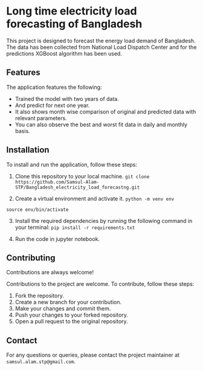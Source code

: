 # Long time electricity load forecasting of Bangladesh

This project is designed to forecast the energy load demand of Bangladesh. The data has been collected from National Load Dispatch Center and for the predictions XGBoost algorithm has been used.
## Features
The application features the following:

- Trained the model with two years of data.
- And predict for next one year.
- It also shows month wise comparison of original and predicted data with relevant parameters.
- You can also observe the best and worst fit data in daily and monthly basis.


## Installation

To install and run the application, follow these steps:

1. Clone this repository to your local machine.
`git clone https://github.com/Samsul-Alam-STP/Bangladesh_electricity_load_forecastng.git
`

2. Create a virtual environment and activate it.
`python -m venv env`

`source env/bin/activate`

3. Install the required dependencies by running the following command in your terminal:
`pip install -r requirements.txt`

4. Run the code in jupyter notebook.



    
## Contributing

Contributions are always welcome!

Contributions to the project are welcome. To contribute, follow these steps:

1. Fork the repository.
2. Create a new branch for your contribution.
3. Make your changes and commit them.
4. Push your changes to your forked repository.
5. Open a pull request to the original repository.

## Contact

For any questions or queries, please contact the project maintainer at `samsul.alam.stp@gmail.com`.
